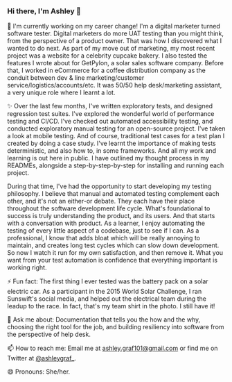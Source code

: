 ### Hi there, I'm Ashley 👋 

🌱 I'm currently working on my career change! I'm a digital marketer turned software tester. Digital marketers do more UAT testing than you might think, from the perspective of a product owner. That was how I discovered what I wanted to do next. As part of my move out of marketing, my most recent project was a website for a celebrity cupcake bakery. I also tested the features I wrote about for GetPylon, a solar sales software company. Before that, I worked in eCommerce for a coffee distribution company as the conduit between dev & line marketing/customer service/logistics/accounts/etc. It was 50/50 help desk/marketing assistant, a very unique role where I learnt a lot.

✨ Over the last few months, I've written exploratory tests, and designed regression test suites. I've explored the wonderful world of performance testing and CI/CD. I've checked out automated accessibility testing, and conducted exploratory manual testing for an open-source project. I've taken a look at mobile testing. And of course, traditional test cases for a test plan I created by doing a case study. I've learnt the importance of making tests deterministic, and also how to, in some frameworks. And all my work and learning is out here in public. I have outlined my thought process in my READMEs, alongside a step-by-step-by-step for installing and running each project.

During that time, I've had the opportunity to start developing my testing philosophy. I believe that manual and automated testing complement each other, and it's not an either-or debate.  They each have their place throughout the software development life cycle. What's foundational to success is truly understanding the product, and its users. And that starts with a conversation with product. As a learner, I enjoy automating the testing of every little aspect of a codebase, just to see if I can. As a professional, I know that adds bloat which will be really annoying to maintain, and creates long test cycles which can slow down development. So now I watch it run for my own satisfaction, and then remove it. What you want from your test automation is confidence that everything important is working right.

⚡ Fun fact: The first thing I ever tested was the battery pack on a solar electric car. As a participant in the 2015 World Solar Challenge, I ran Sunswift's social media, and helped out the electrical team during the leadup to the race. In fact, that's my team shirt in the photo. I still have it!

💬 Ask me about: Documentation that tells you the how and the why, choosing the right tool for the job, and building resiliency into software from the perspective of help desk. 

📫 How to reach me: Email me at ashley.graf101@gmail.com or find me on Twitter at <a href="https://twitter.com/ashleygraf_">@ashleygraf_</a>.

😄 Pronouns: She/her.

<!--
**ashleygraf101/ashleygraf101** is a ✨ _special_ ✨ repository because its `README.md` (this file) appears on your GitHub profile.

Here are some ideas to get you started:

- 🔭 I’m currently working on ...
- 🌱 I’m currently learning ...
- 👯 I’m looking to collaborate on ...
- 🤔 I’m looking for help with ...
- 💬 Ask me about ...
- 📫 How to reach me: ...
- 😄 Pronouns: ...
- ⚡ Fun fact: ...
-->

